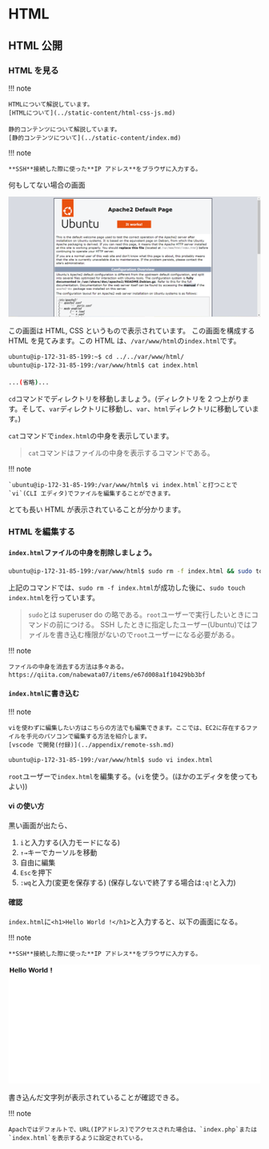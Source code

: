 # HTML

## HTML 公開

### HTML を見る

!!! note

    HTMLについて解説しています。
    [HTMLについて](../static-content/html-css-js.md)

    静的コンテンツについて解説しています。
    [静的コンテンツについて](../static-content/index.md)

!!! note

    **SSH**接続した際に使った**IP アドレス**をブラウザに入力する。

何もしてない場合の画面

![](../../assets/images/Apach_defoulte.png)

この画面は HTML, CSS というもので表示されています。
この画面を構成する HTML を見てみます。この HTML は、`/var/www/html`の`index.html`です。

```sh
ubuntu@ip-172-31-85-199:~$ cd ../../var/www/html/
ubuntu@ip-172-31-85-199:/var/www/html$ cat index.html

...(省略)...
```

`cd`コマンドでディレクトリを移動しましょう。(ディレクトリを 2 つ上がります。そして、`var`ディレクトリに移動し、`var`、`html`ディレクトリに移動しています。)

`cat`コマンドで`index.html`の中身を表示しています。

> `cat`コマンドはファイルの中身を表示するコマンドである。

!!! note

    `ubuntu@ip-172-31-85-199:/var/www/html$ vi index.html`と打つことで`vi`(CLI エディタ)でファイルを編集することができます。

とても長い HTML が表示されていることが分かります。

### HTML を編集する

#### `index.html`ファイルの中身を削除しましょう。

```sh
ubuntu@ip-172-31-85-199:/var/www/html$ sudo rm -f index.html && sudo touch index.html
```

上記のコマンドでは、`sudo rm -f index.html`が成功した後に、`sudo touch index.html`を行っています。

> `sudo`とは superuser do の略である。`root`ユーザーで実行したいときにコマンドの前につける。
> SSH したときに指定したユーザー(Ubuntu)ではファイルを書き込む権限がないので`root`ユーザーになる必要がある。

!!! note

    ファイルの中身を消去する方法は多々ある。
    https://qiita.com/nabewata07/items/e67d008a1f10429bb3bf

#### `index.html`に書き込む

!!! note

    viを使わずに編集したい方はこちらの方法でも編集できます。ここでは、EC2に存在するファイルを手元のパソコンで編集する方法を紹介します。
    [vscode で開発(付録)](../appendix/remote-ssh.md)

```sh
ubuntu@ip-172-31-85-199:/var/www/html$ sudo vi index.html
```

`root`ユーザーで`index.html`を編集する。(`vi`を使う。(ほかのエディタを使ってもよい))

#### vi の使い方

黒い画面が出たら、

1. `i`と入力する(入力モードになる)
2. `↑→`キーでカーソルを移動
3. 自由に編集
4. `Esc`を押下
5. `:wq`と入力(変更を保存する)
   (保存しないで終了する場合は`:q!`と入力)

#### 確認

`index.html`に`<h1>Hello World !</h1>`と入力すると、以下の画面になる。

!!! note

    **SSH**接続した際に使った**IP アドレス**をブラウザに入力する。

![](../../assets/images/html_hello.png)

書き込んだ文字列が表示されていることが確認できる。

!!! note

    Apachではデフォルトで、URL(IPアドレス)でアクセスされた場合は、`index.php`または`index.html`を表示するように設定されている。
